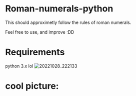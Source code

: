 # Roman-numerals-python

This should approximetly follow the rules of roman numerals.

Feel free to use, and improve :DD
# Requirements
python 3.x lol
![20221028_222133](https://user-images.githubusercontent.com/116912414/198715948-b224a28f-2605-43d5-8db9-095dd3ec2d46.jpg)

# cool picture:

